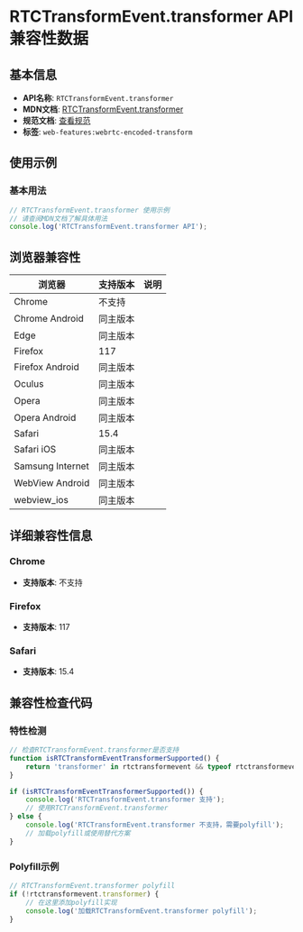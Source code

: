 # RTCTransformEvent.transformer API 兼容性数据

## 基本信息

- **API名称**: `RTCTransformEvent.transformer`
- **MDN文档**: [RTCTransformEvent.transformer](https://developer.mozilla.org/docs/Web/API/RTCTransformEvent/transformer)
- **规范文档**: [查看规范](https://w3c.github.io/webrtc-encoded-transform/#dom-rtctransformevent-transformer)
- **标签**: `web-features:webrtc-encoded-transform`

## 使用示例

### 基本用法

```javascript
// RTCTransformEvent.transformer 使用示例
// 请查阅MDN文档了解具体用法
console.log('RTCTransformEvent.transformer API');
```

## 浏览器兼容性

| 浏览器 | 支持版本 | 说明 |
|--------|----------|------|
| Chrome | 不支持 |  |
| Chrome Android | 同主版本 |  |
| Edge | 同主版本 |  |
| Firefox | 117 |  |
| Firefox Android | 同主版本 |  |
| Oculus | 同主版本 |  |
| Opera | 同主版本 |  |
| Opera Android | 同主版本 |  |
| Safari | 15.4 |  |
| Safari iOS | 同主版本 |  |
| Samsung Internet | 同主版本 |  |
| WebView Android | 同主版本 |  |
| webview_ios | 同主版本 |  |

## 详细兼容性信息

### Chrome

- **支持版本**: 不支持

### Firefox

- **支持版本**: 117

### Safari

- **支持版本**: 15.4

## 兼容性检查代码

### 特性检测

```javascript
// 检查RTCTransformEvent.transformer是否支持
function isRTCTransformEventTransformerSupported() {
    return 'transformer' in rtctransformevent && typeof rtctransformevent.transformer === 'function';
}

if (isRTCTransformEventTransformerSupported()) {
    console.log('RTCTransformEvent.transformer 支持');
    // 使用RTCTransformEvent.transformer
} else {
    console.log('RTCTransformEvent.transformer 不支持，需要polyfill');
    // 加载polyfill或使用替代方案
}
```

### Polyfill示例

```javascript
// RTCTransformEvent.transformer polyfill
if (!rtctransformevent.transformer) {
    // 在这里添加polyfill实现
    console.log('加载RTCTransformEvent.transformer polyfill');
}
```

